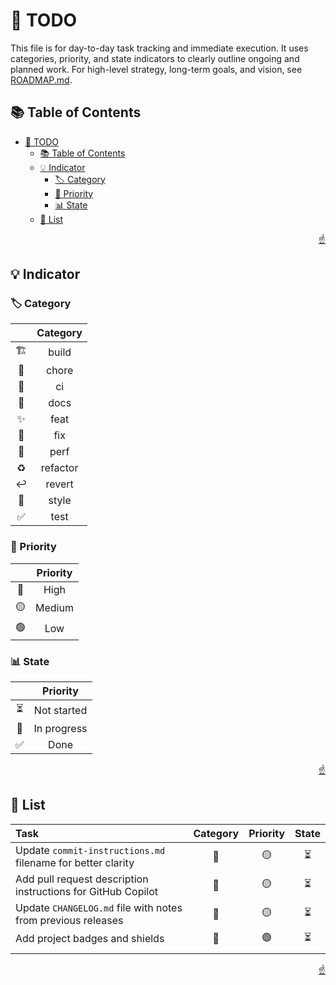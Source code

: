 <!-- markdownlint-disable MD033 MD041 -->

<a id="top"></a>

# 📝 TODO

This file is for day-to-day task tracking and immediate execution. It uses categories, priority, and state indicators to clearly outline ongoing and planned work. For high-level strategy, long-term goals, and vision, see [ROADMAP.md](ROADMAP.md).

## 📚 Table of Contents

- [📝 TODO](#-todo)
  - [📚 Table of Contents](#-table-of-contents)
  - [💡 Indicator](#-indicator)
    - [🏷️ Category](#️-category)
    - [🚨 Priority](#-priority)
    - [📊 State](#-state)
  - [📝 List](#-list)

<p align="right"><a href="#top">☝️</a></p>

## 💡 Indicator

### 🏷️ Category

|       | **Category** |
| :---: | :----------: |
|   🏗️   |    build     |
|   🔧   |    chore     |
|   👷   |      ci      |
|   📝   |     docs     |
|   ✨   |     feat     |
|   🐛   |     fix      |
|   🚀   |     perf     |
|   ♻️   |   refactor   |
|   ↩️   |    revert    |
|   🎨   |    style     |
|   ✅   |     test     |

### 🚨 Priority

|       | **Priority** |
| :---: | :----------: |
|   🔴   |     High     |
|   🟡   |    Medium    |
|   🟢   |     Low      |

### 📊 State

|       | **Priority** |
| :---: | :----------: |
|   ⏳   | Not started  |
|   🔄   | In progress  |
|   ✅   |     Done     |

<p align="right"><a href="#top">☝️</a></p>

## 📝 List

| **Task**                                                     | **Category** | **Priority** | **State** |
| :----------------------------------------------------------- | :----------: | :----------: | :-------: |
| Update `commit-instructions.md` filename for better clarity  |      🔧       |      🟡       |     ⏳     |
| Add pull request description instructions for GitHub Copilot |      🔧       |      🟡       |     ⏳     |
| Update `CHANGELOG.md` file with notes from previous releases |      📝       |      🟡       |     ⏳     |
| Add project badges and shields                               |      📝       |      🟢       |     ⏳     |
|                                                              |              |              |           |

<p align="right"><a href="#top">☝️</a></p>
